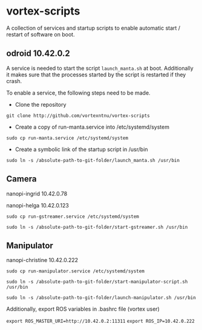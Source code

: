 # vortex-scripts
A collection of services and startup scripts to enable automatic start / restart of software on boot.

## odroid 10.42.0.2
A service is needed to start the script `launch_manta.sh` at boot. Additionally it makes sure that the processes started by the script is restarted if they crash.

To enable a service, the following steps need to be made.
- Clone the repository

`git clone http://github.com/vortexntnu/vortex-scripts`

- Create a copy of run-manta.service into /etc/systemd/system

`sudo cp run-manta.service /etc/systemd/system` 

- Create a symbolic link of the startup script in /usr/bin

`sudo ln -s /absolute-path-to-git-folder/launch_manta.sh /usr/bin`

## Camera
nanopi-ingrid 10.42.0.78 

nanopi-helga 10.42.0.123

`sudo cp run-gstreamer.service /etc/systemd/system` 

`sudo ln -s /absolute-path-to-git-folder/start-gstreamer.sh /usr/bin`

## Manipulator
nanopi-christine 10.42.0.222

`sudo cp run-manipulator.service /etc/systemd/system`

`sudo ln -s /absolute-path-to-git-folder/start-manipulator-script.sh /usr/bin`

`sudo ln -s /absolute-path-to-git-folder/launch-manipulator.sh /usr/bin`

Additionally, export ROS variables in .bashrc file (vortex user)

`export ROS_MASTER_URI=http://10.42.0.2:11311`
`export ROS_IP=10.42.0.222`

